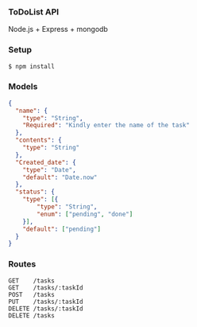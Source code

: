 ### ToDoList API

Node.js + Express + mongodb 

### Setup
```bash
$ npm install
```
### Models
```json
{
  "name": {
    "type": "String",
    "Required": "Kindly enter the name of the task"
  },
  "contents": {
    "type": "String"
  },
  "Created_date": {
    "type": "Date",
    "default": "Date.now"
  },
  "status": {
    "type": [{
        "type": "String",
        "enum": ["pending", "done"]
    }],
    "default": ["pending"]
  }
}
```
### Routes

```
GET    /tasks
GET    /tasks/:taskId
POST   /tasks
PUT    /tasks/:taskId
DELETE /tasks/:taskId
DELETE /tasks
```
